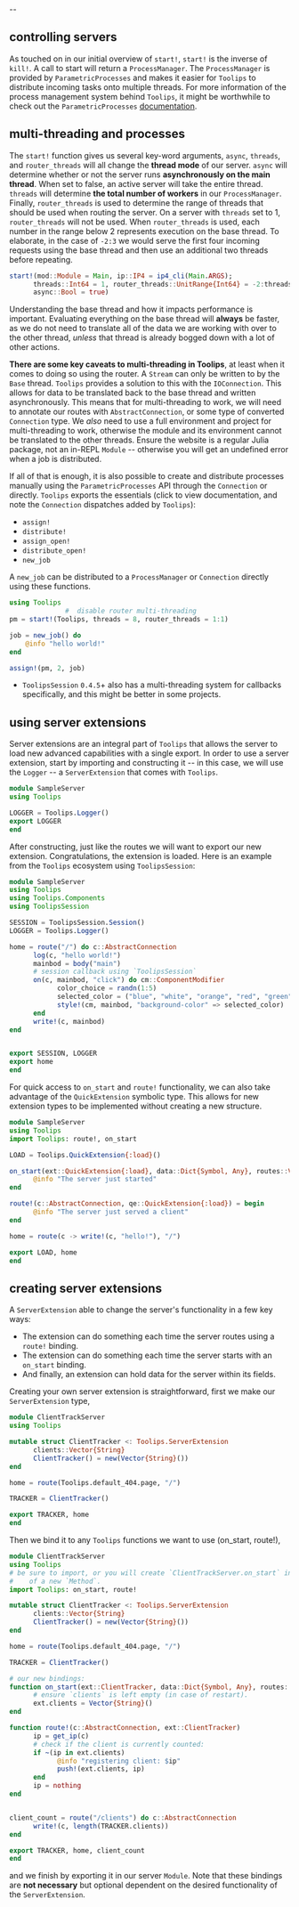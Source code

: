 --
## controlling servers
As touched on in our initial overview of `start!`, `start!` is the inverse of `kill!`. A call to start will return a `ProcessManager`. The `ProcessManager` is provided by `ParametricProcesses` and makes it easier for `Toolips` to distribute incoming tasks onto multiple threads. For more information of the process management system behind `Toolips`, it might be worthwhile to check out the `ParametricProcesses` [documentation](/parametric/ParametricProcesses).
## multi-threading and processes
The `start!` function gives us several key-word arguments, `async`, `threads`, and `router_threads` will all change the **thread mode** of our server. `async` will determine whether or not the server runs **asynchronously on the main thread**. When set to false, an active server will take the entire thread. `threads` will determine **the total number of workers** in our `ProcessManager`. Finally, `router_threads` is used to determine the range of threads that should be used when routing the server. On a server with `threads` set to 1, `router_threads` will not be used. When `router_threads` is used, each number in the range below 2 represents execution on the base thread. To elaborate, in the case of `-2:3` we would serve the first four incoming requests using the base thread and then use an additional two threads before repeating.
```julia
start!(mod::Module = Main, ip::IP4 = ip4_cli(Main.ARGS);
      threads::Int64 = 1, router_threads::UnitRange{Int64} = -2:threads, router_type::Type{<:AbstractRoute} = AbstractRoute, 
      async::Bool = true)
```
Understanding the base thread and how it impacts performance is important. Evaluating everything on the base thread will **always** be faster, as we do not need to translate all of the data we are working with over to the other thread, *unless* that thread is already bogged down with a lot of other actions.

**There are some key caveats to multi-threading in Toolips**, at least when it comes to doing so using the router. A `Stream` can only be written to by the `Base` thread. `Toolips` provides a solution to this with the `IOConnection`. This allows for data to be translated back to the base thread and written asynchronously. This means that for multi-threading to work, we will need to annotate our routes with `AbstractConnection`, or some type of converted `Connection` type. We *also* need to use a full environment and project for multi-threading to work, otherwise the module and its environment cannot be translated to the other threads. Ensure the website is a regular Julia package, not an in-REPL `Module` -- otherwise you will get an undefined error when a job is distributed.

If all of that is enough, it is also possible to create and distribute processes manually using the `ParametricProcesses` API through the `Connection` or directly. `Toolips` exports the essentials (click to view documentation, and note the `Connection` dispatches added by `Toolips`):
- `assign!`
- `distribute!`
- `assign_open!`
- `distribute_open!`
- `new_job`

A `new_job` can be distributed to a `ProcessManager` or `Connection` directly using these functions. 
```julia
using Toolips
              #  disable router multi-threading
pm = start!(Toolips, threads = 8, router_threads = 1:1)

job = new_job() do
    @info "hello world!"
end

assign!(pm, 2, job)
```

- `ToolipsSession` `0.4.5`+ also has a multi-threading system for callbacks specifically, and this might be better in some projects.
## using server extensions
Server extensions are an integral part of `Toolips` that allows the server to load new advanced capabilities with a single export. In order to use a server extension, start by importing and constructing it -- in this case, we will use the `Logger` -- a `ServerExtension` that comes with `Toolips`.
```julia
module SampleServer
using Toolips

LOGGER = Toolips.Logger()
export LOGGER
end
```
After constructing, just like the routes we will want to export our new extension. Congratulations, the extension is loaded. Here is an example from the `Toolips` ecosystem using `ToolipsSession`:
```julia
module SampleServer
using Toolips
using Toolips.Components
using ToolipsSession

SESSION = ToolipsSession.Session()
LOGGER = Toolips.Logger()

home = route("/") do c::AbstractConnection
      log(c, "hello world!")
      mainbod = body("main")
      # session callback using `ToolipsSession`
      on(c, mainbod, "click") do cm::ComponentModifier
            color_choice = randn(1:5)
            selected_color = ("blue", "white", "orange", "red", "green")[color_choice]
            style!(cm, mainbod, "background-color" => selected_color)
      end
      write!(c, mainbod)
end


export SESSION, LOGGER
export home
end
```
For quick access to `on_start` and `route!` functionality, we can also take advantage of the `QuickExtension` symbolic type. This allows for new extension types to be implemented without creating a new structure.
```julia
module SampleServer
using Toolips
import Toolips: route!, on_start

LOAD = Toolips.QuickExtension{:load}()

on_start(ext::QuickExtension{:load}, data::Dict{Symbol, Any}, routes::Vector{<:AbstractRoute}) = begin
      @info "The server just started"
end

route!(c::AbstractConnection, qe::QuickExtension{:load}) = begin
      @info "The server just served a client"
end

home = route(c -> write!(c, "hello!"), "/")

export LOAD, home
end
```
## creating server extensions
A `ServerExtension` able to change the server's functionality in a few key ways:
- The extension can do something each time the server routes using a `route!` binding.
- The extension can do something each time the server starts with an `on_start` binding.
- And finally, an extension can hold data for the server within its fields.

Creating your own server extension is straightforward, first we make our `ServerExtension` type,
```julia
module ClientTrackServer
using Toolips

mutable struct ClientTracker <: Toolips.ServerExtension
      clients::Vector{String}
      ClientTracker() = new(Vector{String}())
end

home = route(Toolips.default_404.page, "/")

TRACKER = ClientTracker()

export TRACKER, home
end
```
Then we bind it to any `Toolips` functions we want to use (on_start, route!),
```julia
module ClientTrackServer
using Toolips
# be sure to import, or you will create `ClientTrackServer.on_start` instead 
#    of a new `Method`.
import Toolips: on_start, route!

mutable struct ClientTracker <: Toolips.ServerExtension
      clients::Vector{String}
      ClientTracker() = new(Vector{String}())
end

home = route(Toolips.default_404.page, "/")

TRACKER = ClientTracker()

# our new bindings:
function on_start(ext::ClientTracker, data::Dict{Symbol, Any}, routes::Vector{<:AbstractRoute})
      # ensure `clients` is left empty (in case of restart).
      ext.clients = Vector{String}()
end

function route!(c::AbstractConnection, ext::ClientTracker)
      ip = get_ip(c)
      # check if the client is currently counted:
      if ~(ip in ext.clients)
            @info "registering client: $ip"
            push!(ext.clients, ip)
      end
      ip = nothing
end


client_count = route("/clients") do c::AbstractConnection
      write!(c, length(TRACKER.clients))
end

export TRACKER, home, client_count
end
```
and we finish by exporting it in our server `Module`. Note that these bindings are **not necessary** but optional dependent on the desired functionality of the `ServerExtension`.


